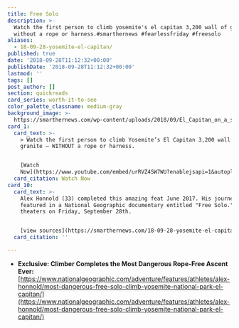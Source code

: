 ```yaml
---
title: Free Solo
description: >-
  Watch the first person to climb yosemite's el capitan 3,200 wall of granite -
  without a rope or harness.#smarthernews #fearlessfriday #freesolo
aliases:
  - 18-09-28-yosemite-el-capitan/
published: true
date: '2018-09-28T11:12:32+00:00'
publishDate: '2018-09-28T11:12:32+00:00'
lastmod: ''
tags: []
post_author: []
section: quickreads
card_series: worth-it-to-see
color_palette_classname: medium-gray
background_image: >-
  https://smarthernews.com/wp-content/uploads/2018/09/El_Capitan_on_a_sunny_day_Unsplash.jpg
card_1:
  card_text: >-
    > Watch the first person to climb Yosemite’s El Capitan 3,200 wall of
    granite – WITHOUT a rope or harness.


    [Watch
    Now](https://www.youtube.com/embed/urRVZ4SW7WU?enablejsapi=1&autoplay=1&rel=0)
  card_citation: Watch Now
card_10:
  card_text: >-
    Alex Honnold (33) completed this amazing feat June 2017. His journey is
    featured in a National Geographic documentary entitled "Free Solo." It hits
    theaters on Friday, September 28th.


    [view sources](https://smarthernews.com/18-09-28-yosemite-el-capitan/)
  card_citation: ''

---
```

*   **Exclusive: Climber Completes the Most Dangerous Rope-Free Ascent Ever:** [https://www.nationalgeographic.com/adventure/features/athletes/alex-honnold/most-dangerous-free-solo-climb-yosemite-national-park-el-capitan/](https://www.nationalgeographic.com/adventure/features/athletes/alex-honnold/most-dangerous-free-solo-climb-yosemite-national-park-el-capitan/)